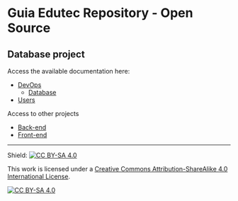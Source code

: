 # Guia Edutec Repository - Open Source

## Database project

Access the available documentation here:
* [DevOps](https://docs.devops.guiaedutec.com.br/)
  * [Database](https://docs.devops.guiaedutec.com.br/database)
* [Users](https://docs.users.guiaedutec.com.br/)

Access to other projects
* [Back-end](https://github.com/guiaedutec/geos-backend)
* [Front-end](https://github.com/guiaedutec/geos-frontend)


---
Shield: [![CC BY-SA 4.0][cc-by-sa-shield]][cc-by-sa]

This work is licensed under a
[Creative Commons Attribution-ShareAlike 4.0 International License][cc-by-sa].

[![CC BY-SA 4.0][cc-by-sa-image]][cc-by-sa]

[cc-by-sa]: http://creativecommons.org/licenses/by-sa/4.0/
[cc-by-sa-image]: https://licensebuttons.net/l/by-sa/4.0/88x31.png
[cc-by-sa-shield]: https://img.shields.io/badge/License-CC%20BY--SA%204.0-lightgrey.svg
